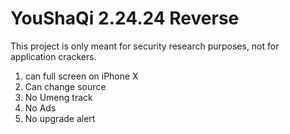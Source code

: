 # YouShaQi 2.24.24 Reverse

This project is only meant for security research purposes, not for application crackers.

1. can full screen on iPhone X
2. Can change source
3. No Umeng track
4. No Ads
5. No upgrade alert
